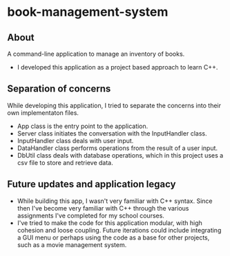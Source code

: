# book-management-system
## About
A command-line application to manage an inventory of books.  
- I developed this application as a project based approach to learn C++.

## Separation of concerns
While developing this application, I tried to separate the concerns into their own implementaton files.
- App class is the entry point to the application.
- Server class initiates the conversation with the InputHandler class.
- InputHandler class deals with user input.
- DataHandler class performs operations from the result of a user input.
- DbUtil class deals with database operations, which in this project uses a csv file to store and retrieve data.

## Future updates and application legacy
- While building this app, I wasn't very familiar with C++ syntax. Since then I've become very familiar with C++ through the various assignments I've completed for my school courses.
- I've tried to make the code for this application modular, with high cohesion and loose coupling. Future iterations could include integrating a GUI menu or perhaps using the code as a base for other projects, such as a movie management system.
